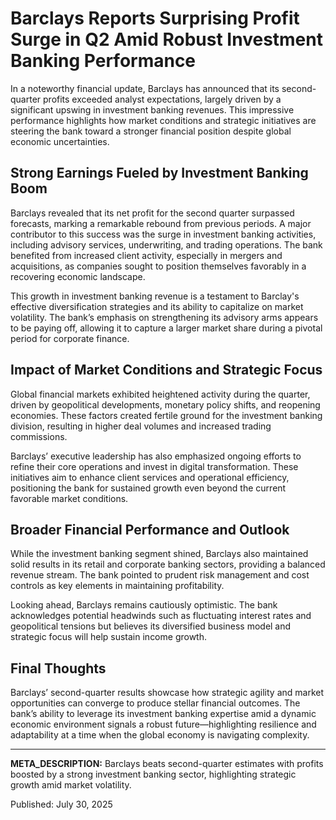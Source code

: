 # Barclays Reports Surprising Profit Surge in Q2 Amid Robust Investment Banking Performance

In a noteworthy financial update, Barclays has announced that its second-quarter profits exceeded analyst expectations, largely driven by a significant upswing in investment banking revenues. This impressive performance highlights how market conditions and strategic initiatives are steering the bank toward a stronger financial position despite global economic uncertainties.

## Strong Earnings Fueled by Investment Banking Boom

Barclays revealed that its net profit for the second quarter surpassed forecasts, marking a remarkable rebound from previous periods. A major contributor to this success was the surge in investment banking activities, including advisory services, underwriting, and trading operations. The bank benefited from increased client activity, especially in mergers and acquisitions, as companies sought to position themselves favorably in a recovering economic landscape.

This growth in investment banking revenue is a testament to Barclay's effective diversification strategies and its ability to capitalize on market volatility. The bank’s emphasis on strengthening its advisory arms appears to be paying off, allowing it to capture a larger market share during a pivotal period for corporate finance.

## Impact of Market Conditions and Strategic Focus

Global financial markets exhibited heightened activity during the quarter, driven by geopolitical developments, monetary policy shifts, and reopening economies. These factors created fertile ground for the investment banking division, resulting in higher deal volumes and increased trading commissions.

Barclays’ executive leadership has also emphasized ongoing efforts to refine their core operations and invest in digital transformation. These initiatives aim to enhance client services and operational efficiency, positioning the bank for sustained growth even beyond the current favorable market conditions.

## Broader Financial Performance and Outlook

While the investment banking segment shined, Barclays also maintained solid results in its retail and corporate banking sectors, providing a balanced revenue stream. The bank pointed to prudent risk management and cost controls as key elements in maintaining profitability.

Looking ahead, Barclays remains cautiously optimistic. The bank acknowledges potential headwinds such as fluctuating interest rates and geopolitical tensions but believes its diversified business model and strategic focus will help sustain income growth.

## Final Thoughts

Barclays’ second-quarter results showcase how strategic agility and market opportunities can converge to produce stellar financial outcomes. The bank’s ability to leverage its investment banking expertise amid a dynamic economic environment signals a robust future—highlighting resilience and adaptability at a time when the global economy is navigating complexity.

---

**META_DESCRIPTION:** Barclays beats second-quarter estimates with profits boosted by a strong investment banking sector, highlighting strategic growth amid market volatility.

Published: July 30, 2025
